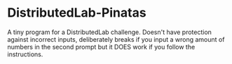 # DistributedLab-Pinatas
A tiny program for a DistributedLab challenge. Doesn't have protection against incorrect inputs, deliberately breaks if you input a wrong amount of numbers in the second prompt but it DOES work if you follow the instructions.
